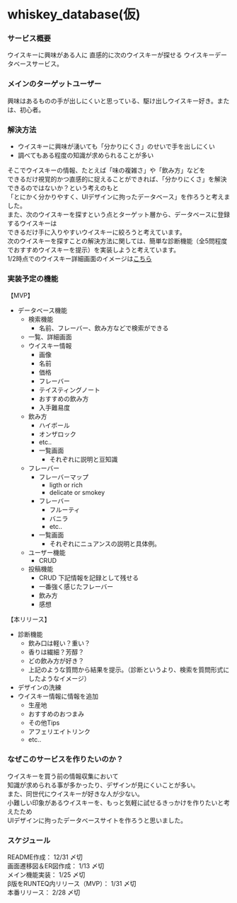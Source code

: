# whiskey_database(仮)

### サービス概要
ウイスキーに興味がある人に
直感的に次のウイスキーが探せる
ウイスキーデータベースサービス。
### メインのターゲットユーザー
興味はあるものの手が出しにくいと思っている、駆け出しウイスキー好き。または、初心者。
### 解決方法
- ウイスキーに興味が湧いても「分かりにくさ」のせいで手を出しにくい
- 調べてもある程度の知識が求められることが多い

そこでウイスキーの情報、たとえば「味の複雑さ」や「飲み方」などを</br>
できるだけ視覚的かつ直感的に捉えることができれば、「分かりにくさ」を解決できるのではないか？という考えのもと</br>
「とにかく分かりやすく、UIデザインに拘ったデータベース」を作ろうと考えました。</br>
また、次のウイスキーを探すという点とターゲット層から、データベースに登録するウイスキーは</br>
できるだけ手に入りやすいウイスキーに絞ろうと考えています。</br>
次のウイスキーを探すことの解決方法に関しては、簡単な診断機能（全5問程度でおすすめウイスキーを提示）を実装しようと考えています。</br>
1/2時点でのウイスキー詳細画面のイメージは[こちら](https://www.figma.com/file/BU2M2V8YP45y8itqZujmw2/whiskey?node-id=0%3A1)
### 実装予定の機能
【MVP】
- データベース機能
  - 検索機能
    - 名前、フレーバー、飲み方などで検索ができる
  - 一覧、詳細画面
  - ウイスキー情報
    - 画像
    - 名前
    - 価格
    - フレーバー
    - テイスティングノート
    - おすすめの飲み方
    - 入手難易度
  - 飲み方
    - ハイボール
    - オンザロック
    - etc..
    - 一覧画面
      - それぞれに説明と豆知識
  - フレーバー
    - フレーバーマップ
      - ligth or rich
      - delicate or smokey
    - フレーバー
      - フルーティ
      - バニラ
      - etc..
    - 一覧画面
      - それぞれにニュアンスの説明と具体例。
  - ユーザー機能
    - CRUD
  - 投稿機能
    - CRUD
    下記情報を記録として残せる
    - 一番強く感じたフレーバー
    - 飲み方
    - 感想

【本リリース】
- 診断機能
  - 飲み口は軽い？重い？
  - 香りは繊細？芳醇？
  - どの飲み方が好き？
  - 上記のような質問から結果を提示。（診断というより、検索を質問形式にしたようなイメージ）
- デザインの洗練
- ウイスキー情報に情報を追加
  - 生産地
  - おすすめのおつまみ
  - その他Tips
  - アフェリエイトリンク
  - etc..
### なぜこのサービスを作りたいのか？
ウイスキーを買う前の情報収集において</br>
知識が求められる事が多かったり、デザインが見にくいことが多い。</br>
また、同世代にウイスキーが好きな人が少ない。</br>
小難しい印象があるウイスキーを、もっと気軽に試せるきっかけを作りたいと考えたため</br>
UIデザインに拘ったデータベースサイトを作ろうと思いました。
### スケジュール
README作成： 12/31 〆切</br>
画面遷移図＆ER図作成： 1/13 〆切</br>
メイン機能実装： 1/25 〆切</br>
β版をRUNTEQ内リリース（MVP）： 1/31 〆切</br>
本番リリース： 2/28 〆切